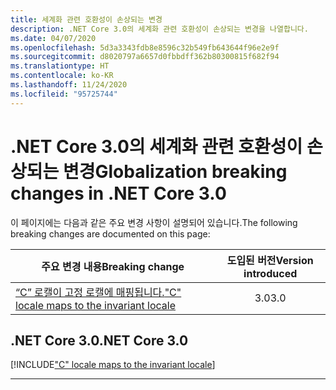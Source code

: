 ```yaml
---
title: 세계화 관련 호환성이 손상되는 변경
description: .NET Core 3.0의 세계화 관련 호환성이 손상되는 변경을 나열합니다.
ms.date: 04/07/2020
ms.openlocfilehash: 5d3a3343fdb8e8596c32b549fb643644f96e2e9f
ms.sourcegitcommit: d8020797a6657d0fbbdff362b80300815f682f94
ms.translationtype: HT
ms.contentlocale: ko-KR
ms.lasthandoff: 11/24/2020
ms.locfileid: "95725744"
---
```

# <a name="globalization-breaking-changes-in-net-core-30"></a><span data-ttu-id="e386d-103">.NET Core 3.0의 세계화 관련 호환성이 손상되는 변경</span><span class="sxs-lookup"><span data-stu-id="e386d-103">Globalization breaking changes in .NET Core 3.0</span></span>

<span data-ttu-id="e386d-104">이 페이지에는 다음과 같은 주요 변경 사항이 설명되어 있습니다.</span><span class="sxs-lookup"><span data-stu-id="e386d-104">The following breaking changes are documented on this page:</span></span>

| <span data-ttu-id="e386d-105">주요 변경 내용</span><span class="sxs-lookup"><span data-stu-id="e386d-105">Breaking change</span></span> | <span data-ttu-id="e386d-106">도입된 버전</span><span class="sxs-lookup"><span data-stu-id="e386d-106">Version introduced</span></span> |
| - | :-: |
| [<span data-ttu-id="e386d-107">“C” 로캘이 고정 로캘에 매핑됩니다.</span><span class="sxs-lookup"><span data-stu-id="e386d-107">"C" locale maps to the invariant locale</span></span>](#c-locale-maps-to-the-invariant-locale) | <span data-ttu-id="e386d-108">3.0</span><span class="sxs-lookup"><span data-stu-id="e386d-108">3.0</span></span> |

## <a name="net-core-30"></a><span data-ttu-id="e386d-109">.NET Core 3.0</span><span class="sxs-lookup"><span data-stu-id="e386d-109">.NET Core 3.0</span></span>

[!INCLUDE["C" locale maps to the invariant locale](~/includes/core-changes/globalization/3.0/c-locale-maps-to-invariant-locale.md)]

***
